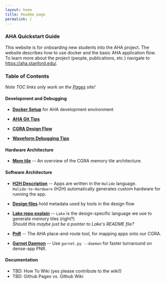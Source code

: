 ```yaml
---
layout: home
title: Readme page
permalink: /
---
```



### AHA Quickstart Guide ###

This website is for onboarding new students into the AHA project. The website describes how to use docker and the basic AHA application flow. To learn more about the project (people, publications, etc.) navigate to https://aha.stanford.edu/. 


### Table of Contents
<i>Note TOC links only work on the
[Pages]([https://stanfordaha.github.io/aha-wiki-page/)
site!</i>


#### Development and Debugging

* **[Docker Setup](01_docker.md)** for AHA development environment

* **[AHA Git Tips](10_aha_git_tips.md)**

* **[CGRA Design Flow](02_design_flow.md)**

* **[Waveform Debugging Tips](09_waveform_debugging.md)**


#### Hardware Architecture

* **[Mem tile](04_lake.md)**
-- An overview of the CGRA memory tile architecture.


#### Software Architecture

* **[H2H Description](03_h2h_files.md)**
-- Apps are written in the `Halide` language.<br/>
`Halide-to-Hardware` (H2H) automatically generates custom hardware for running the app.

* **[Design files](08_design_files.md)**
hold metadata used by tools in the design flow

* **[Lake repo explain](05_lake_repo.md)**
-- `Lake` is the design-specific language we use to generate memory tiles (right?)<br/>
<i>Should this maybe just be a pointer to Lake's README file?</i>

* **[PnR](07_pnr.md)**
-- The AHA place-and-route tool, for mapping apps onto our CGRA.

* **[Garnet Daemon](11_daemon.md)**
-- Use `garnet.py --daemon` for faster turnaround on dense-app PNR.


#### Documentation

* TBD: How To Wiki (yes please contribute to the wiki!)
* TBD: Github Pages vs. Github Wiki




